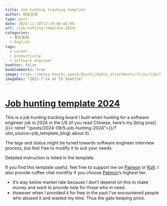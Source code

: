 ```yaml
---
title: Job hunting tracking template
author: 椒盐豆豉
type: post
date: 2024-11-10T13:19:00-08:00
url: /job-hunting-template-2024/
categories:
  - 重启电脑
  - English
tags:
  - career
  - productivity
  - software engineer
booktoc: false
bookComments: true
image: https://media.douchi.space/douchi/media_attachments/files/110/711/634/980/935/534/original/45a580ed7c8dd470.jpeg
imageDes: "2023-7-14 at I5 Seattle"
---
```


# [Job hunting template 2024](https://mtfront.notion.site/Job-hunting-template-2024-13a546f5e72680e08dbff3c75518f5f5?pvs=4)

This is a job hunting tracking board I built when hunting for a software engineer job in 2024 in the US (if you read Chinese, here’s my [blog post]({{< relref "/posts/2024-09/5-job-hunting-2024">}}/?utm_source=job_template_blog) about it). 

The tags and status might be tuned towards software engineer interview process, but feel free to modify it to suit your needs.

Detailed instruction is listed in the template.

<!--more-->

If you find this template useful, feel free to support me on [Patreon](http://patreon.com/mtfront) or [Kofi](https://ko-fi.com/S6S130C16). I also provide coffee chat monthly if you choose [Patreon](http://patreon.com/mtfront)’s highest tier. 
- It’s way below market rate because I don’t depend on this to make money and want to provide help for those who in need.
- However when I provided it for free in the past I’ve encountered people who abused it and wasted my time. Thus the gate keeping price.